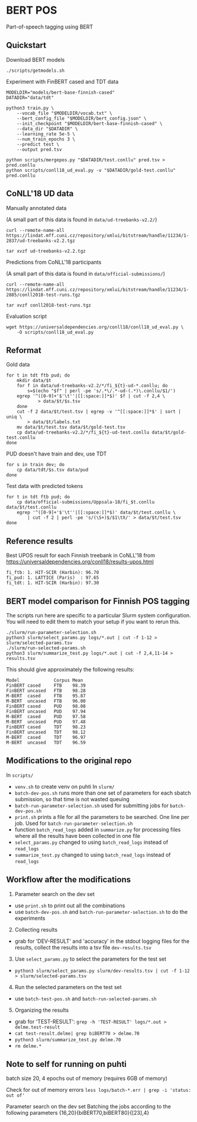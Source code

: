 # BERT POS

Part-of-speech tagging using BERT

## Quickstart

Download BERT models

```
./scripts/getmodels.sh
```

Experiment with FinBERT cased and TDT data

```
MODELDIR="models/bert-base-finnish-cased"
DATADIR="data/tdt"

python3 train.py \
    --vocab_file "$MODELDIR/vocab.txt" \
    --bert_config_file "$MODELDIR/bert_config.json" \
    --init_checkpoint "$MODELDIR/bert-base-finnish-cased" \
    --data_dir "$DATADIR" \
    --learning_rate 5e-5 \
    --num_train_epochs 3 \
    --predict test \
    --output pred.tsv

python scripts/mergepos.py "$DATADIR/test.conllu" pred.tsv > pred.conllu
python scripts/conll18_ud_eval.py -v "$DATADIR/gold-test.conllu" pred.conllu
```

## CoNLL'18 UD data

Manually annotated data

(A small part of this data is found in `data/ud-treebanks-v2.2/`)

```
curl --remote-name-all https://lindat.mff.cuni.cz/repository/xmlui/bitstream/handle/11234/1-2837/ud-treebanks-v2.2.tgz

tar xvzf ud-treebanks-v2.2.tgz
```

Predictions from CoNLL'18 participants

(A small part of this data is found in `data/official-submissions/`)

```
curl --remote-name-all https://lindat.mff.cuni.cz/repository/xmlui/bitstream/handle/11234/1-2885/conll2018-test-runs.tgz

tar xvzf conll2018-test-runs.tgz
```

Evaluation script

```
wget https://universaldependencies.org/conll18/conll18_ud_eval.py \
    -O scripts/conll18_ud_eval.py
```

## Reformat

Gold data

```
for t in tdt ftb pud; do
    mkdir data/$t
    for f in data/ud-treebanks-v2.2/*/fi_${t}-ud-*.conllu; do
        s=$(echo "$f" | perl -pe 's/.*\/.*-ud-(.*)\.conllu/$1/')
	egrep '^([0-9]+'$'\t''|[[:space:]]*$)' $f | cut -f 2,4 \
            > data/$t/$s.tsv
    done
    cut -f 2 data/$t/test.tsv | egrep -v '^[[:space:]]*$' | sort | uniq \
        > data/$t/labels.txt
    mv data/$t/test.tsv data/$t/gold-test.tsv
    cp data/ud-treebanks-v2.2/*/fi_${t}-ud-test.conllu data/$t/gold-test.conllu
done
```

PUD doesn't have train and dev, use TDT

```
for s in train dev; do
    cp data/tdt/$s.tsv data/pud
done
```

Test data with predicted tokens

```
for t in tdt ftb pud; do
    cp data/official-submissions/Uppsala-18/fi_$t.conllu data/$t/test.conllu
    egrep '^([0-9]+'$'\t''|[[:space:]]*$)' data/$t/test.conllu \
        | cut -f 2 | perl -pe 's/(\S+)$/$1\tX/' > data/$t/test.tsv
done
```

## Reference results

Best UPOS result for each Finnish treebank in CoNLL'18
from https://universaldependencies.org/conll18/results-upos.html

```
fi_ftb: 1. HIT-SCIR (Harbin): 96.70
fi_pud: 1. LATTICE (Paris)  : 97.65
fi_tdt: 1. HIT-SCIR (Harbin): 97.30
```

## BERT model comparison for Finnish POS tagging

The scripts run here are specific to a particular Slurm system configuration.
You will need to edit them to match your setup if you want to rerun this.

```
./slurm/run-parameter-selection.sh
python3 slurm/select_params.py logs/*.out | cut -f 1-12 > slurm/selected-params.tsv
./slurm/run-selected-params.sh
python3 slurm/summarize_test.py logs/*.out | cut -f 2,4,11-14 > results.tsv
```

This should give approximately the following results:

```
Model             Corpus Mean
FinBERT cased     FTB    98.39
FinBERT uncased   FTB    98.28
M-BERT  cased     FTB    95.87
M-BERT  uncased   FTB    96.00
FinBERT cased     PUD    98.08
FinBERT uncased   PUD    97.94
M-BERT  cased     PUD    97.58
M-BERT  uncased   PUD    97.48
FinBERT cased     TDT    98.23
FinBERT uncased   TDT    98.12
M-BERT  cased     TDT    96.97
M-BERT  uncased   TDT    96.59
```

## Modifications to the original repo
In `scripts/`
- `venv.sh` to create venv on puhti
In `slurm/`
- `batch-dev-pos.sh` runs more than one set of parameters for each sbatch submission, so that time is not wasted queuing
- `batch-run-parameter-selection.sh` used for submitting jobs for `batch-dev-pos.sh`
- `print.sh` prints a file for all the parameters to be searched. One line per job. Used for `batch-run-parameter-selection.sh`
- function `batch_read_logs` added in `summarize.py` for processing files where all the results have been collected in one file
- `select_params.py` changed to using `batch_read_logs` instead of `read_logs`
- `summarize_test.py` changed to using `batch_read_logs` instead of `read_logs`

## Workflow after the modifications
1. Parameter search on the dev set
- use `print.sh` to print out all the combinations
- use `batch-dev-pos.sh` and `batch-run-parameter-selection.sh` to do the experiments
2. Collecting results
- grab for 'DEV-RESULT' and 'accuracy' in the stdout logging files for the results, collect the results into a tsv file `dev-results.tsv`
3. Use `select_params.py` to select the parameters for the test set
- `python3 slurm/select_params.py slurm/dev-results.tsv | cut -f 1-12 > slurm/selected-params.tsv`
4. Run the selected parameters on the test set
- use `batch-test-pos.sh` and `batch-run-selected-params.sh`
5. Organizing the results
- grab for 'TEST-RESULT': `grep -h 'TEST-RESULT' logs/*.out > delme.test-result`
- `cat test-result.delme| grep biBERT70 > delme.70`
- `python3 slurm/summarize_test.py delme.70`
- `rm delme.*`

## Note to self for running on puhti
batch size 20, 4 epochs out of memory (requires 6GB of memory)

Check for out of memory errors
`less logs/batch-*.err | grep -i 'status: out of'`

Parameter search on the dev set
Batching the jobs according to the following parameters
{16,20}{biBERT70,biBERT80}{[23],4}